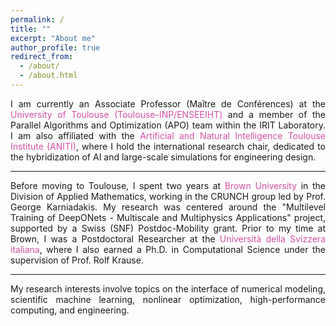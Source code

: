 ```yaml
---
permalink: /
title: ""
excerpt: "About me"
author_profile: true
redirect_from: 
  - /about/
  - /about.html
---
```



<div style="text-align: justify"> I am currently an Associate Professor (Maître de Conférences) at the <span style="color:rgb(199, 21, 133, 0.75)"> University of Toulouse (Toulouse-INP/ENSEEIHT)</span> and a member of the Parallel Algorithms and Optimization (APO) team within the IRIT Laboratory. I am also affiliated with the <span style="color:rgb(199, 21, 133, 0.75)"> Artificial and Natural Intelligence Toulouse Institute (ANITI)</span>, where I hold the international research chair, dedicated to the hybridization of AI and large-scale simulations for engineering design. </div> <hr>

<div style="text-align: justify"> Before moving to Toulouse, I spent two years at <span style="color:rgb(199, 21, 133, 0.75)"> Brown University</span> in the Division of Applied Mathematics, working in the CRUNCH group led by Prof. George Karniadakis. My research was centered around the "Multilevel Training of DeepONets - Multiscale and Multiphysics Applications" project, supported by a Swiss (SNF) Postdoc-Mobility grant. Prior to my time at Brown, I was a Postdoctoral Researcher at the <span style="color:rgb(199, 21, 133, 0.75)">Università della Svizzera italiana</span>, where I also earned a Ph.D. in Computational Science under the supervision of Prof. Rolf Krause. </div> <hr>

<div style="text-align: justify">My research interests involve topics on the interface of numerical modeling, scientific machine learning, nonlinear optimization, high-performance computing, and engineering. </div>